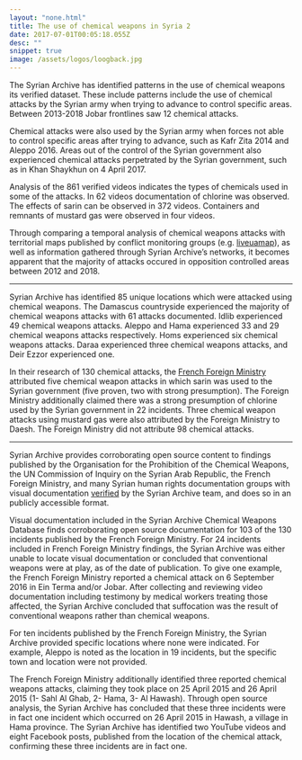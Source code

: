 ```yaml
---
layout: "none.html"
title: The use of chemical weapons in Syria 2
date: 2017-07-01T00:05:18.055Z
desc: ""
snippet: true
image: /assets/logos/loogback.jpg
---
```


The Syrian Archive has identified patterns in the use of chemical weapons its verified dataset. These include patterns include the use of chemical attacks by the Syrian army when trying to advance to control specific areas. Between 2013-2018 Jobar frontlines saw 12 chemical attacks.

Chemical attacks were also used by the Syrian army when forces not able to control specific areas after trying to advance, such as Kafr Zita 2014 and Aleppo 2016. Areas out of the control of the Syrian government also experienced chemical attacks perpetrated by the Syrian government, such as in Khan Shaykhun on 4 April 2017.

Analysis of the 861 verified videos indicates the types of chemicals used in some of the attacks. In 62 videos documentation of chlorine was observed. The effects of sarin can be observed in 372 videos. Containers and remnants of mustard gas were observed in four videos.

Through comparing a temporal analysis of chemical weapons attacks with territorial maps published by conflict monitoring groups (e.g. [liveuamap](https://syria.liveuamap.com/)), as well as information gathered through Syrian Archive’s networks, it becomes apparent that the majority of attacks occured in opposition controlled areas between 2012 and 2018.

----------------------

Syrian Archive has identified 85 unique locations which were attacked using chemical weapons. The Damascus countryside experienced the majority of chemical weapons attacks with 61 attacks documented. Idlib experienced 49 chemical weapons attacks. Aleppo and Hama experienced 33 and 29 chemical weapons attacks respectively. Homs experienced six chemical weapons attacks. Daraa experienced three chemical weapons attacks, and Deir Ezzor experienced one.

In their research of 130 chemical attacks, the [French Foreign Ministry](https://www.diplomatie.gouv.fr/IMG/pdf/170425_-_national_evaluation_annex_-_anglais_cle81722e.pdf) attributed five chemical weapon attacks in which sarin was used to the Syrian government (five proven, two with strong presumption). The Foreign Ministry additionally claimed there was a strong presumption of chlorine used by the Syrian government in 22 incidents. Three chemical weapon attacks using mustard gas were also attributed by the Foreign Ministry to Daesh. The Foreign Ministry did not attribute 98 chemical attacks.

----------------------

Syrian Archive provides corroborating open source content to findings published by the Organisation for the Prohibition of the Chemical Weapons, the UN Commission of Inquiry on the Syrian Arab Republic, the French Foreign Ministry, and many Syrian human rights documentation groups with visual documentation [verified](https://stage.syrianarchive.org/en/tools_methods) by the Syrian Archive team, and does so in an publicly accessible format.

Visual documentation included in the Syrian Archive Chemical Weapons Database finds corroborating open source documentation for 103 of the 130 incidents published by the French Foreign Ministry. For 24 incidents included in French Foreign Ministry findings, the Syrian Archive was either unable to locate visual documentation or concluded that conventional weapons were at play, as of the date of publication. To give one example, the French Foreign Ministry reported a chemical attack on 6 September 2016 in Ein Terma and/or Jobar. After collecting and reviewing video documentation including testimony by medical workers treating those affected, the Syrian Archive concluded that suffocation was the result of conventional weapons rather than chemical weapons.

For ten incidents published by the French Foreign Ministry, the Syrian Archive provided specific locations where none were indicated. For example, Aleppo is noted as the location in 19 incidents, but the specific town and location were not provided.

The French Foreign Ministry additionally identified three reported chemical weapons attacks, claiming they took place on 25 April 2015 and 26 April 2015 (1- Sahl Al Ghab, 2- Hama, 3- Al Hawash). Through open source analysis, the Syrian Archive has concluded that these three incidents were in fact one incident which occurred on 26 April 2015 in Hawash, a village in Hama province. The Syrian Archive has identified two YouTube videos and eight Facebook posts, published from the location of the chemical attack, confirming these three incidents are in fact one.
